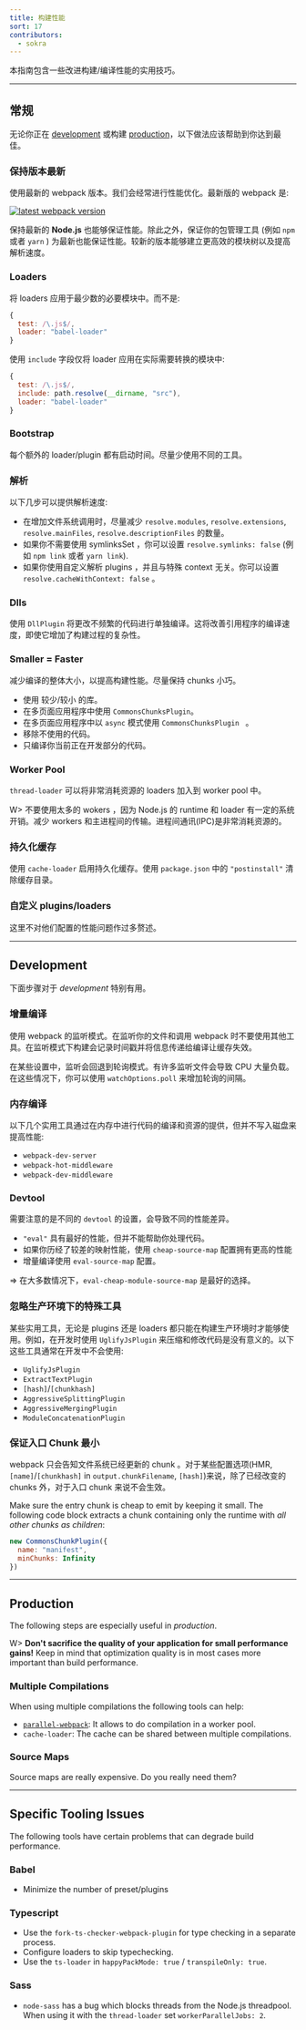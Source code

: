 ```yaml
---
title: 构建性能
sort: 17
contributors:
  - sokra
---
```


本指南包含一些改进构建/编译性能的实用技巧。

---

## 常规

无论你正在 [development](/guides/development) 或构建 [production](/guides/production)，以下做法应该帮助到你达到最佳。


### 保持版本最新

使用最新的 webpack 版本。我们会经常进行性能优化。最新版的 webpack 是:

[![latest webpack version](https://img.shields.io/npm/v/webpack.svg?label=webpack&style=flat-square&maxAge=3600)](https://github.com/webpack/webpack/releases)

保持最新的 __Node.js__ 也能够保证性能。除此之外，保证你的包管理工具 (例如 `npm` 或者 `yarn` ) 为最新也能保证性能。较新的版本能够建立更高效的模块树以及提高解析速度。


### Loaders

将 loaders 应用于最少数的必要模块中。而不是:

``` js
{
  test: /\.js$/,
  loader: "babel-loader"
}
```

使用 `include` 字段仅将 loader 应用在实际需要转换的模块中:

``` js
{
  test: /\.js$/,
  include: path.resolve(__dirname, "src"),
  loader: "babel-loader"
}
```


### Bootstrap

每个额外的 loader/plugin 都有启动时间。尽量少使用不同的工具。


### 解析

以下几步可以提供解析速度:

- 在增加文件系统调用时，尽量减少 `resolve.modules`, `resolve.extensions`, `resolve.mainFiles`, `resolve.descriptionFiles` 的数量。
- 如果你不需要使用 symlinksSet ，你可以设置 `resolve.symlinks: false` (例如 `npm link` 或者 `yarn link`).
- 如果你使用自定义解析 plugins ，并且与特殊 context 无关。你可以设置 `resolve.cacheWithContext: false` 。


### Dlls

使用 `DllPlugin` 将更改不频繁的代码进行单独编译。这将改善引用程序的编译速度，即使它增加了构建过程的复杂性。


### Smaller = Faster

减少编译的整体大小，以提高构建性能。尽量保持 chunks 小巧。

- 使用 较少/较小 的库。
- 在多页面应用程序中使用 `CommonsChunksPlugin`。
- 在多页面应用程序中以 `async` 模式使用 `CommonsChunksPlugin ` 。
- 移除不使用的代码。
- 只编译你当前正在开发部分的代码。


### Worker Pool

`thread-loader` 可以将非常消耗资源的 loaders 加入到 worker pool 中。

W> 不要使用太多的 wokers ，因为 Node.js 的 runtime 和 loader 有一定的系统开销。减少 workers 和主进程间的传输。进程间通讯(IPC)是非常消耗资源的。


### 持久化缓存

使用 `cache-loader` 启用持久化缓存。使用 `package.json` 中的 `"postinstall"` 清除缓存目录。


### 自定义 plugins/loaders

这里不对他们配置的性能问题作过多赘述。

---


## Development

下面步骤对于 _development_ 特别有用。


### 增量编译

使用 webpack 的监听模式。在监听你的文件和调用 webpack 时不要使用其他工具。在监听模式下构建会记录时间戳并将信息传递给编译让缓存失效。

在某些设置中，监听会回退到轮询模式。有许多监听文件会导致 CPU 大量负载。在这些情况下，你可以使用 `watchOptions.poll` 来增加轮询的间隔。


### 内存编译

以下几个实用工具通过在内存中进行代码的编译和资源的提供，但并不写入磁盘来提高性能:

- `webpack-dev-server`
- `webpack-hot-middleware`
- `webpack-dev-middleware`


### Devtool

需要注意的是不同的 `devtool` 的设置，会导致不同的性能差异。

- `"eval"` 具有最好的性能，但并不能帮助你处理代码。
- 如果你历经了较差的映射性能，使用 `cheap-source-map` 配置拥有更高的性能
- 增量编译使用 `eval-source-map` 配置。

=> 在大多数情况下，`eval-cheap-module-source-map` 是最好的选择。


### 忽略生产环境下的特殊工具

某些实用工具，无论是 plugins 还是 loaders 都只能在构建生产环境时才能够使用。例如，在开发时使用 `UglifyJsPlugin` 来压缩和修改代码是没有意义的。以下这些工具通常在开发中不会使用:

- `UglifyJsPlugin`
- `ExtractTextPlugin`
- `[hash]`/`[chunkhash]`
- `AggressiveSplittingPlugin`
- `AggressiveMergingPlugin`
- `ModuleConcatenationPlugin`


### 保证入口 Chunk 最小

webpack 只会告知文件系统已经更新的 chunk 。对于某些配置选项(HMR, `[name]`/`[chunkhash]` in `output.chunkFilename`, `[hash]`)来说，除了已经改变的 chunks 外，对于入口 chunk 来说不会生效。

Make sure the entry chunk is cheap to emit by keeping it small. The following code block extracts a chunk containing only the runtime with _all other chunks as children_:

``` js
new CommonsChunkPlugin({
  name: "manifest",
  minChunks: Infinity
})
```

---


## Production

The following steps are especially useful in _production_.

W> __Don't sacrifice the quality of your application for small performance gains!__ Keep in mind that optimization quality is in most cases more important than build performance.


### Multiple Compilations

When using multiple compilations the following tools can help:

- [`parallel-webpack`](https://github.com/trivago/parallel-webpack): It allows to do compilation in a worker pool.
- `cache-loader`: The cache can be shared between multiple compilations.


### Source Maps

Source maps are really expensive. Do you really need them?

---


## Specific Tooling Issues

The following tools have certain problems that can degrade build performance.


### Babel

- Minimize the number of preset/plugins


### Typescript

- Use the `fork-ts-checker-webpack-plugin` for type checking in a separate process.
- Configure loaders to skip typechecking.
- Use the `ts-loader` in `happyPackMode: true` / `transpileOnly: true`.


### Sass

- `node-sass` has a bug which blocks threads from the Node.js threadpool. When using it with the `thread-loader` set `workerParallelJobs: 2`.

